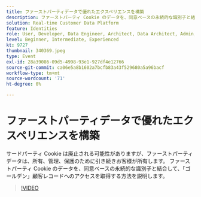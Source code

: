 ```yaml
---
title: ファーストパーティデータで優れたエクスペリエンスを構築
description: ファーストパーティ Cookie のデータを、同意ベースの永続的な識別子と結合して、ゴールデン顧客レコードへのアクセスを取得する方法を説明します。
solution: Real-time Customer Data Platform
feature: Identities
role: User, Developer, Data Engineer, Architect, Data Architect, Admin, Leader
level: Beginner, Intermediate, Experienced
kt: 9727
thumbnail: 340369.jpeg
type: Event
exl-id: 28a39086-09d5-4998-93e1-927df4e12766
source-git-commit: ca06e5a8b1602a7bcfb83a43f529680a5a96bacf
workflow-type: tm+mt
source-wordcount: '71'
ht-degree: 0%

---
```


# ファーストパーティデータで優れたエクスペリエンスを構築

サードパーティ Cookie は廃止される可能性がありますが、ファーストパーティデータは、所有、管理、保護のために引き続きお客様が所有します。 ファーストパーティ Cookie のデータを、同意ベースの永続的な識別子と結合して、「ゴールデン」顧客レコードへのアクセスを取得する方法を説明します。

>[!VIDEO](https://video.tv.adobe.com/v/340369/?quality=12&learn=on)

